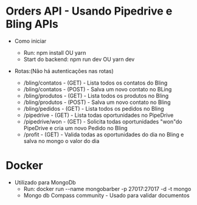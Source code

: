 # Orders API - Usando Pipedrive e Bling APIs

- Como iniciar

  - Run: npm install OU yarn
  - Start do backend: npm run dev OU yarn dev

- Rotas:(Não há autenticações nas rotas)
  - /bling/contatos - (GET) - Lista todos os contatos do Bling
  - /bling/contatos - (POST) - Salva um novo contato no BLing
  - /bling/produtos - (GET) - Lista todos os produtos no Bling
  - /bling/produtos - (POST) - Salva um novo contato no Bling
  - /bling/pedidos - (GET) - Lista todos os pedidos no Bling
  - /pipedrive - (GET) - Lista todas oportunidades no PipeDrive
  - /pipedrive/won - (GET) - Solicita todas oportunidades "won"do PipeDrive e cria um novo Pedido no Bling
  - /profit - (GET) - Valida todas as oportunidades do dia no Bling e salva no mongo o valor do dia

# Docker

- Utilizado para MongoDb
  - Run: docker run --name mongobarber -p 27017:27017 -d -t mongo
  - Mongo db Compass community - Usado para validar documentos
